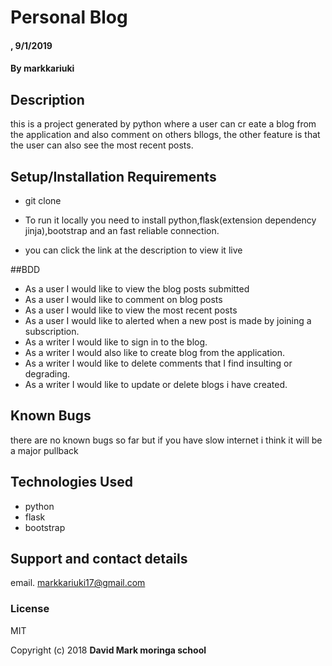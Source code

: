 # Personal Blog

#### , 9/1/2019

#### By **markkariuki**

## Description
this is a project generated by python where a user can cr eate a blog from the application and also comment on others bllogs, the other feature is that the user can also see the most recent posts.

## Setup/Installation Requirements
* git clone

* To run it locally you need to install python,flask(extension dependency jinja),bootstrap and an fast reliable connection.

* you can click the link at the description to view it live

##BDD
* As a user I would like to view the blog posts submitted
* As a user I would like to comment on blog posts
* As a user I would like to view the most recent posts
* As a user I would like to alerted when a new post is made by joining a subscription.
* As a writer I would like to sign in to the blog.
* As a writer I would also like to create blog from the application.
* As a writer I would like to delete comments that I find insulting or degrading.
* As a writer I would like to update or delete blogs i have created.

## Known Bugs

there are no known bugs so far but if you have slow internet i think it will be a major pullback
## Technologies Used

 * python
 * flask
 * bootstrap


## Support and contact details
email. markkariuki17@gmail.com

### License

MIT

Copyright (c) 2018 **David Mark  moringa school**
